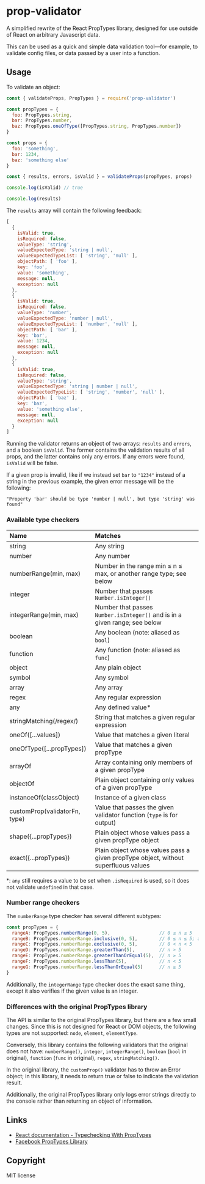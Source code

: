 # prop-validator

A simplified rewrite of the React PropTypes library, designed for use outside of React on arbitrary Javascript data.

This can be used as a quick and simple data validation tool—for example, to validate config files, or data passed by a user into a function.

## Usage

To validate an object:

```js
const { validateProps, PropTypes } = require('prop-validator')

const propTypes = {
  foo: PropTypes.string,
  bar: PropTypes.number,
  baz: PropTypes.oneOfType([PropTypes.string, PropTypes.number])
}

const props = {
  foo: 'something',
  bar: 1234,
  baz: 'something else'
}

const { results, errors, isValid } = validateProps(propTypes, props)

console.log(isValid) // true

console.log(results)
```

The `results` array will contain the following feedback:

```js
[
  {
    isValid: true,
    isRequired: false,
    valueType: 'string',
    valueExpectedType: 'string | null',
    valueExpectedTypeList: [ 'string', 'null' ],
    objectPath: [ 'foo' ],
    key: 'foo',
    value: 'something',
    message: null,
    exception: null
  },
  {
    isValid: true,
    isRequired: false,
    valueType: 'number',
    valueExpectedType: 'number | null',
    valueExpectedTypeList: [ 'number', 'null' ],
    objectPath: [ 'bar' ],
    key: 'bar',
    value: 1234,
    message: null,
    exception: null
  },
  {
    isValid: true,
    isRequired: false,
    valueType: 'string',
    valueExpectedType: 'string | number | null',
    valueExpectedTypeList: [ 'string', 'number', 'null' ],
    objectPath: [ 'baz' ],
    key: 'baz',
    value: 'something else',
    message: null,
    exception: null
  }
]
```

Running the validator returns an object of two arrays: `results` and `errors`, and a boolean `isValid`. The former contains the validation results of all props, and the latter contains only any errors. If any errors were found, `isValid` will be false.

If a given prop is invalid, like if we instead set `bar` to `"1234"` instead of a string in the previous example, the given error message will be the following:

```
"Property 'bar' should be type 'number | null', but type 'string' was found"
```

### Available type checkers

| Name   | Matches |
|:-------|:--------|
| string | Any string |
| number | Any number |
| numberRange(min, max) | Number in the range min ≤ n ≤ max, or another range type; see below |
| integer | Number that passes `Number.isInteger()` |
| integerRange(min, max) | Number that passes `Number.isInteger()` and is in a given range; see below |
| boolean | Any boolean (note: aliased as `bool`) |
| function | Any function (note: aliased as `func`) |
| object | Any plain object |
| symbol | Any symbol |
| array | Any array |
| regex | Any regular expression |
| any | Any defined value* |
| stringMatching(/regex/) | String that matches a given regular expression |
| oneOf([...values]) | Value that matches a given literal |
| oneOfType([...propTypes]) | Value that matches a given propType |
| arrayOf | Array containing only members of a given propType |
| objectOf | Plain object containing only values of a given propType |
| instanceOf(classObject) | Instance of a given class |
| customProp(validatorFn, type) | Value that passes the given validator function (`type` is for output) |
| shape({...propTypes}) | Plain object whose values pass a given propType object |
| exact({...propTypes}) | Plain object whose values pass a given propType object, without superfluous values |

*: `any` still requires a value to be set when `.isRequired` is used, so it does not validate `undefined` in that case.

### Number range checkers

The `numberRange` type checker has several different subtypes:

```js
const propTypes = {
  rangeA: PropTypes.numberRange(0, 5),                  // 0 ≤ n ≤ 5
  rangeB: PropTypes.numberRange.inclusive(0, 5),        // 0 ≤ n ≤ 5; alias for .numberRange
  rangeC: PropTypes.numberRange.exclusive(0, 5),        // 0 < n < 5
  rangeD: PropTypes.numberRange.greaterThan(5),         // n > 5
  rangeE: PropTypes.numberRange.greaterThanOrEqual(5),  // n ≥ 5
  rangeF: PropTypes.numberRange.lessThan(5),            // n < 5
  rangeG: PropTypes.numberRange.lessThanOrEqual(5)      // n ≤ 5
}
```

Additionally, the `integerRange` type checker does the exact same thing, except it also verifies if the given value is an integer.

### Differences with the original PropTypes library

The API is similar to the original PropTypes library, but there are a few small changes. Since this is not designed for React or DOM objects, the following types are not supported: `node`, `element`, `elementType`.

Conversely, this library contains the following validators that the original does not have: `numberRange()`, `integer`, `integerRange()`, `boolean` (`bool` in original), `function` (`func` in original), `regex`, `stringMatching()`.

In the original library, the `customProp()` validator has to throw an Error object; in this library, it needs to return true or false to indicate the validation result.

Additionally, the original PropTypes library only logs error strings directly to the console rather than returning an object of information.

## Links

* [React documentation - Typechecking With PropTypes](https://reactjs.org/docs/typechecking-with-proptypes.html)
* [Facebook PropTypes Library](https://github.com/facebook/prop-types)

## Copyright

MIT license
